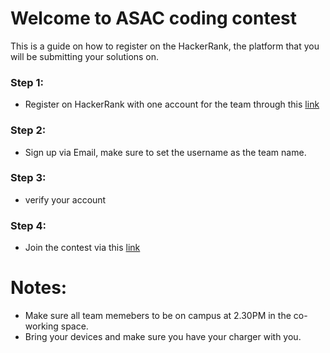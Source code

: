 # Welcome to ASAC coding contest
This is a guide on how to register on the HackerRank, the platform that you will be submitting your solutions on.


### Step 1:
  - Register on HackerRank with one account for the team through this [link](https://www.hackerrank.com/create-account/)
### Step 2:
  - Sign up via Email, make sure to set the username as the team name.
### Step 3:
  - verify your account
### Step 4:
  - Join the contest via this [link](https://www.hackerrank.com/asac-programming-contest-1)
# Notes:
  - Make sure all team memebers to be on campus at 2.30PM in the co-working space.
  - Bring your devices and make sure you have your charger with you.




